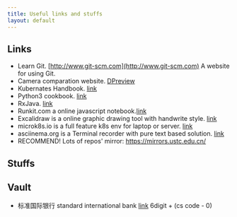 ```yaml
---
title: Useful links and stuffs
layout: default
---
```


## Links
+ Learn Git. [http://www.git-scm.com](http://www.git-scm.com) A website for using Git.
+ Camera comparation website. [DPreview](http://www.dpreview.com) 
+ Kubernates Handbook. [link](https://jimmysong.io/kubernetes-handbook/)
+ Python3 cookbook. [link](http://python3-cookbook.readthedocs.io/zh_CN/latest/)
+ RxJava. [link](http://gank.io/post/560e15be2dca930e00da1083#toc_1)
+ Runkit.com a online javascript notebook.[link](http://runkit.com)
+ Excalidraw is a online graphic drawing tool with handwrite style. [link](https://excalidraw.com)
+ microk8s.io is a full feature k8s env for laptop or server. [link](https://microk8s.io)
+ asciinema.org is a Terminal recorder with pure text based solution. [link](https://asciinema.org)
+ RECOMMEND! Lots of repos' mirror: https://mirrors.ustc.edu.cn/

## Stuffs


## Vault
+ 标准国际银行 standard international bank [link](https://ebank.standardintbank.com) 6digit + (cs code - 0)

